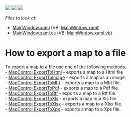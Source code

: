 <!-- default badges list -->
![](https://img.shields.io/endpoint?url=https://codecentral.devexpress.com/api/v1/VersionRange/128571498/14.2.3%2B)
[![](https://img.shields.io/badge/Open_in_DevExpress_Support_Center-FF7200?style=flat-square&logo=DevExpress&logoColor=white)](https://supportcenter.devexpress.com/ticket/details/T200511)
[![](https://img.shields.io/badge/📖_How_to_use_DevExpress_Examples-e9f6fc?style=flat-square)](https://docs.devexpress.com/GeneralInformation/403183)
<!-- default badges end -->
<!-- default file list -->
*Files to look at*:

* [MainWindow.xaml](./CS/Exporting/MainWindow.xaml) (VB: [MainWindow.xaml](./VB/Exporting/MainWindow.xaml))
* [MainWindow.xaml.cs](./CS/Exporting/MainWindow.xaml.cs) (VB: [MainWindow.xaml.vb](./VB/Exporting/MainWindow.xaml.vb))
<!-- default file list end -->
# How to export a map to a file


To export a map to a file use one of the following methods.<br />- <a href="https://documentation.devexpress.com/#WPF/DevExpressXpfMapMapControl_ExportToHtmltopic">MapControl.ExportToHtml</a> - exports a map to a Html file<br />- <a href="https://documentation.devexpress.com/#WPF/DevExpressXpfMapMapControl_ExportToImagetopic">MapControl.ExportToImage</a> - exports a map as an image.<br />- <a href="https://documentation.devexpress.com/#WPF/DevExpressXpfMapMapControl_ExportToMhttopic">MapControl.ExportToMht</a> - exports a map to a Mht file.<br />- <a href="https://documentation.devexpress.com/#WPF/DevExpressXpfMapMapControl_ExportToPdftopic">MapControl.ExportToPdf</a> - exports a map to a Pdf file.<br />- <a href="https://documentation.devexpress.com/#WPF/DevExpressXpfMapMapControl_ExportToRtftopic">MapControl.ExportToRtf</a> - exports a map to a Rtf file.<br />- <a href="https://documentation.devexpress.com/#WPF/DevExpressXpfMapMapControl_ExportToXlstopic">MapControl.ExportToXls</a> - exports a map to a Xls file.<br />- <a href="https://documentation.devexpress.com/#WPF/DevExpressXpfMapMapControl_ExportToXlsxtopic">MapControl.ExportToXlsx</a> - exports a map to a Xlsx file.<br />- <a href="https://documentation.devexpress.com/#WPF/DevExpressXpfMapMapControl_ExportToXpstopic">MapControl.ExportToXps</a> - exports a map to a Xps file.

<br/>


